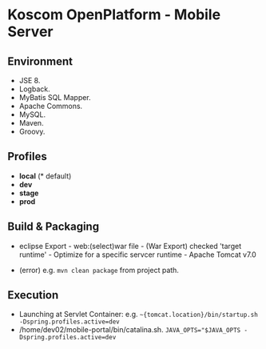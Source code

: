 # Koscom OpenPlatform - Mobile Server
## Environment
- JSE 8.
- Logback.
- MyBatis SQL Mapper.
- Apache Commons.
- MySQL.
- Maven.
- Groovy.

## Profiles
- **local** (* default)
- **dev**
- **stage**
- **prod**

## Build & Packaging
- eclipse Export - web:(select)war file 
                 - (War Export) checked 'target runtime'
                     - Optimize for a specific servcer runtime
                     - Apache Tomcat v7.0


- (error) e.g. `mvn clean package` from project path. 

## Execution
- Launching at Servlet Container: e.g. `~{tomcat.location}/bin/startup.sh -Dspring.profiles.active=dev`
- /home/dev02/mobile-portal/bin/catalina.sh. `JAVA_OPTS="$JAVA_OPTS -Dspring.profiles.active=dev`
